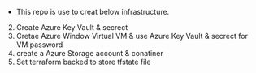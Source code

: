 * This repo is use to creat below infrastructure.
2. Create Azure Key Vault & secrect 
3. Cretae Azure Window Virtual VM & use Azure Key Vault & secrect for VM password
4. create a Azure Storage account & conatiner
5. Set terraform backed to store tfstate file

